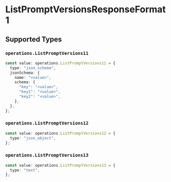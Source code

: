 # ListPromptVersionsResponseFormat1


## Supported Types

### `operations.ListPromptVersions11`

```typescript
const value: operations.ListPromptVersions11 = {
  type: "json_schema",
  jsonSchema: {
    name: "<value>",
    schema: {
      "key": "<value>",
      "key1": "<value>",
      "key2": "<value>",
    },
  },
};
```

### `operations.ListPromptVersions12`

```typescript
const value: operations.ListPromptVersions12 = {
  type: "json_object",
};
```

### `operations.ListPromptVersions13`

```typescript
const value: operations.ListPromptVersions13 = {
  type: "text",
};
```

